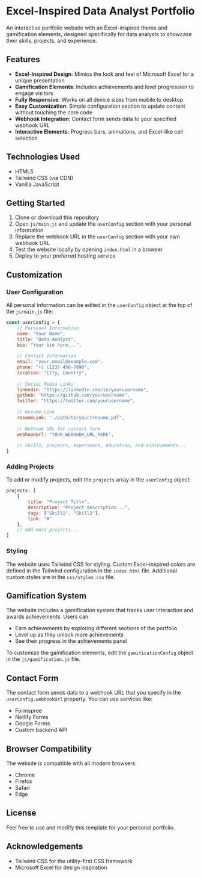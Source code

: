 # Excel-Inspired Data Analyst Portfolio

An interactive portfolio website with an Excel-inspired theme and gamification elements, designed specifically for data analysts to showcase their skills, projects, and experience.

## Features

- **Excel-Inspired Design**: Mimics the look and feel of Microsoft Excel for a unique presentation
- **Gamification Elements**: Includes achievements and level progression to engage visitors
- **Fully Responsive**: Works on all device sizes from mobile to desktop
- **Easy Customization**: Simple configuration section to update content without touching the core code
- **Webhook Integration**: Contact form sends data to your specified webhook URL
- **Interactive Elements**: Progress bars, animations, and Excel-like cell selection

## Technologies Used

- HTML5
- Tailwind CSS (via CDN)
- Vanilla JavaScript

## Getting Started

1. Clone or download this repository
2. Open `js/main.js` and update the `userConfig` section with your personal information
3. Replace the webhook URL in the `userConfig` section with your own webhook URL
4. Test the website locally by opening `index.html` in a browser
5. Deploy to your preferred hosting service

## Customization

### User Configuration

All personal information can be edited in the `userConfig` object at the top of the `js/main.js` file:

```javascript
const userConfig = {
    // Personal Information
    name: "Your Name",
    title: "Data Analyst",
    bio: "Your bio here...",
    
    // Contact Information
    email: "your.email@example.com",
    phone: "+1 (123) 456-7890",
    location: "City, Country",
    
    // Social Media Links
    linkedin: "https://linkedin.com/in/yourusername",
    github: "https://github.com/yourusername",
    twitter: "https://twitter.com/yourusername",
    
    // Resume Link
    resumeLink: "./path/to/your/resume.pdf",
    
    // Webhook URL for contact form
    webhookUrl: "YOUR_WEBHOOK_URL_HERE",
    
    // Skills, projects, experience, education, and achievements...
}
```

### Adding Projects

To add or modify projects, edit the `projects` array in the `userConfig` object:

```javascript
projects: [
    {
        title: "Project Title",
        description: "Project description...",
        tags: ["Skill1", "Skill2"],
        link: "#"
    },
    // Add more projects...
]
```

### Styling

The website uses Tailwind CSS for styling. Custom Excel-inspired colors are defined in the Tailwind configuration in the `index.html` file. Additional custom styles are in the `css/styles.css` file.

## Gamification System

The website includes a gamification system that tracks user interaction and awards achievements. Users can:

- Earn achievements by exploring different sections of the portfolio
- Level up as they unlock more achievements
- See their progress in the achievements panel

To customize the gamification elements, edit the `gamificationConfig` object in the `js/gamification.js` file.

## Contact Form

The contact form sends data to a webhook URL that you specify in the `userConfig.webhookUrl` property. You can use services like:

- Formspree
- Netlify Forms
- Google Forms
- Custom backend API

## Browser Compatibility

The website is compatible with all modern browsers:
- Chrome
- Firefox
- Safari
- Edge

## License

Feel free to use and modify this template for your personal portfolio.

## Acknowledgements

- Tailwind CSS for the utility-first CSS framework
- Microsoft Excel for design inspiration
